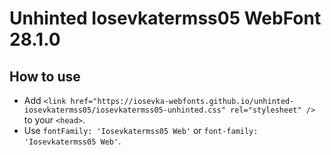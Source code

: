 # Unhinted Iosevkatermss05 WebFont 28.1.0

## How to use

- Add `<link href="https://iosevka-webfonts.github.io/unhinted-iosevkatermss05/iosevkatermss05-unhinted.css" rel="stylesheet" />` to your `<head>`.
- Use `fontFamily: 'Iosevkatermss05 Web'` or `font-family: 'Iosevkatermss05 Web'`.
